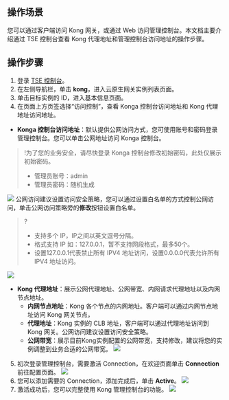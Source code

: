 ## 操作场景

您可以通过客户端访问 Kong 网关，或通过 Web 访问管理控制台。本文档主要介绍通过 TSE 控制台查看 Kong 代理地址和管理控制台访问地址的操作步骤。

## 操作步骤

1. 登录 [TSE 控制台](https://console.cloud.tencent.com/tse)。
2. 在左侧导航栏，单击 **kong**，进入云原生网关实例列表页面。
3. 单击目标实例的 ID，进入基本信息页面。
4. 在页面上方页签选择“访问控制”，查看 Konga 控制台访问地址和 Kong 代理地址访问地址。
 - **Konga 控制台访问地址**：默认提供公网访问方式，您可使用账号和密码登录管理控制台。您可以单击公网地址访问 Konga 控制台。
  > !为了您的业务安全，请尽快登录 Konga 控制台修改初始密码，此处仅展示初始密码。
  >
  > - 管理员账号：admin 
  > - 管理员密码：随机生成
  > 
  ![](https://qcloudimg.tencent-cloud.cn/raw/48b7afa32ad6269f64e038be892551dd.png)
  公网访问建议设置访问安全策略，您可以通过设置白名单的方式控制公网访问，单击公网访问策略旁的**修改**按钮设置白名单。
  > ?
  >
  > - 支持多个 IP，IP之间以英文逗号分隔。
  > - 格式支持 IP 如：127.0.0.1，暂不支持网段格式，最多50个。
  > - 设置127.0.0.1代表禁止所有 IPV4 地址访问，设置0.0.0.0代表允许所有 IPV4 地址访问。
  > 
  ![](https://qcloudimg.tencent-cloud.cn/raw/62766910abac6a3f1904730e07f9adfc.png)
 - **Kong 代理地址**：展示公网代理地址、公网带宽、内网请求代理地址以及内网节点地址。
   - **内网节点地址**：Kong 各个节点的内网地址。客户端可以通过内网节点地址访问 Kong 网关节点，
   - **代理地址**：Kong 实例的 CLB 地址，客户端可以通过代理地址访问到 Kong 网关。公网访问建议设置访问安全策略。
   - **公网带宽**：展示目前Kong实例配置的公网带宽，支持修改，建议将您的实例调整到业务合适的公网带宽。
  ![](https://qcloudimg.tencent-cloud.cn/raw/7ee7a59abd5a41d991e483bbc8602853.jpg)
5. 初次登录管理控制台，需要激活 Connection，在欢迎页面单击 **Connection** 前往配置页面。
   ![](https://qcloudimg.tencent-cloud.cn/raw/f03d4d2b9cb2816fca8b4245e32dcdf5.png)
6. 您可以添加需要的 Connection，添加完成后，单击 **Active**。
   ![](https://qcloudimg.tencent-cloud.cn/raw/b2b0dd2011031cccd788f9e39b60a7d2.jpg)
7. 激活成功后，您可以完整使用 Kong 管理控制台的功能。
   ![](https://qcloudimg.tencent-cloud.cn/raw/f9cb3d8da81fb4ffdc22d59f6157a99f.jpg)
